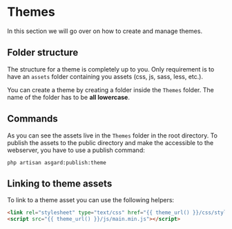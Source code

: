 # Themes

In this section we will go over on how to create and manage themes.


## Folder structure

The structure for a theme is completely up to you. Only requirement is to have an `assets` folder containing you assets (css, js, sass, less, etc.).

You can create a theme by creating a folder inside the `Themes` folder. The name of the folder has to be **all lowercase**.



## Commands

As you can see the assets live in the `Themes` folder in the root directory. To publish the assets to the public directory and make the accessible to the webserver, you have to use a publish command:

```
php artisan asgard:publish:theme
```


## Linking to theme assets

To link to a theme asset you can use the following helpers:

``` html
<link rel="stylesheet" type="text/css" href="{{ theme_url() }}/css/styles.css">
<script src="{{ theme_url() }}/js/main.min.js"></script>
```

